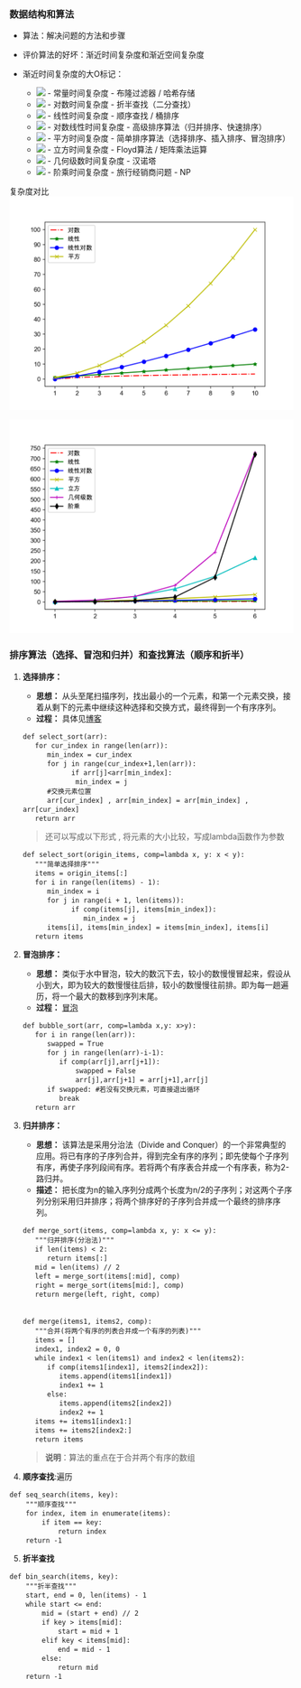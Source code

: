 ### 数据结构和算法

+ 算法：解决问题的方法和步骤

+ 评价算法的好坏：渐近时间复杂度和渐近空间复杂度

+ 渐近时间复杂度的大O标记：
   + <img src="http://latex.codecogs.com/gif.latex?O(c)" /> - 常量时间复杂度 - 布隆过滤器 / 哈希存储
   + <img src="http://latex.codecogs.com/gif.latex?O(log_2n)" /> - 对数时间复杂度 - 折半查找（二分查找）
   + <img src="http://latex.codecogs.com/gif.latex?O(n)" /> - 线性时间复杂度 - 顺序查找 / 桶排序
   + <img src="http://latex.codecogs.com/gif.latex?O(n*log_2n)" /> - 对数线性时间复杂度 - 高级排序算法（归并排序、快速排序）
   + <img src="http://latex.codecogs.com/gif.latex?O(n^2)" /> - 平方时间复杂度 - 简单排序算法（选择排序、插入排序、冒泡排序）
   + <img src="http://latex.codecogs.com/gif.latex?O(n^3)" /> - 立方时间复杂度 - Floyd算法 / 矩阵乘法运算
   + <img src="http://latex.codecogs.com/gif.latex?O(2^n)" /> - 几何级数时间复杂度 - 汉诺塔
   + <img src="http://latex.codecogs.com/gif.latex?O(n!)" /> - 阶乘时间复杂度 - 旅行经销商问题 - NP

复杂度对比
![](./image/complexity_1.png)

![](./image/complexity_2.png)


### 排序算法（选择、冒泡和归并）和查找算法（顺序和折半）
1. **选择排序：**
   + **思想：** 从头至尾扫描序列，找出最小的一个元素，和第一个元素交换，接着从剩下的元素中继续这种选择和交换方式，最终得到一个有序序列。
   + **过程：** 具体见[博客](https://blog.csdn.net/changhangshi/article/details/82740541)
   ```
   def select_sort(arr):
      for cur_index in range(len(arr)):
         min_index = cur_index
         for j in range(cur_index+1,len(arr)):
               if arr[j]<arr[min_index]:
                min_index = j
         #交换元素位置
         arr[cur_index] , arr[min_index] = arr[min_index] , arr[cur_index]
      return arr
   ```
   > 还可以写成以下形式 , 将元素的大小比较，写成lambda函数作为参数
   ```
   def select_sort(origin_items, comp=lambda x, y: x < y):
      """简单选择排序"""
      items = origin_items[:]
      for i in range(len(items) - 1):
         min_index = i
         for j in range(i + 1, len(items)):
               if comp(items[j], items[min_index]):
                  min_index = j
         items[i], items[min_index] = items[min_index], items[i]
      return items
   ```

2. **冒泡排序：**
   + **思想：** 类似于水中冒泡，较大的数沉下去，较小的数慢慢冒起来，假设从小到大，即为较大的数慢慢往后排，较小的数慢慢往前排。即为每一趟遍历，将一个最大的数移到序列末尾。
   + **过程：** [冒泡](https://www.jianshu.com/p/1458abf81adf)
   ```
   def bubble_sort(arr, comp=lambda x,y: x>y):
      for i in range(len(arr)):
         swapped = True
         for j in range(len(arr)-i-1):
            if comp(arr[j],arr[j+1]):
                swapped = False
                arr[j],arr[j+1] = arr[j+1],arr[j]
         if swapped: #若没有交换元素，可直接退出循环
            break
      return arr
   ```

3. **归并排序：**
   + **思想：** 该算法是采用分治法（Divide and Conquer）的一个非常典型的应用。将已有序的子序列合并，得到完全有序的序列；即先使每个子序列有序，再使子序列段间有序。若将两个有序表合并成一个有序表，称为2-路归并。
   + **描述：** 把长度为n的输入序列分成两个长度为n/2的子序列；对这两个子序列分别采用归并排序；将两个排序好的子序列合并成一个最终的排序序列。
   ```
   def merge_sort(items, comp=lambda x, y: x <= y):
      """归并排序(分治法)"""
      if len(items) < 2:
         return items[:]
      mid = len(items) // 2
      left = merge_sort(items[:mid], comp)
      right = merge_sort(items[mid:], comp)
      return merge(left, right, comp)


   def merge(items1, items2, comp):
      """合并(将两个有序的列表合并成一个有序的列表)"""
      items = []
      index1, index2 = 0, 0
      while index1 < len(items1) and index2 < len(items2):
         if comp(items1[index1], items2[index2]):
            items.append(items1[index1])
            index1 += 1
         else:
            items.append(items2[index2])
            index2 += 1
      items += items1[index1:]
      items += items2[index2:]
      return items
   ```
   > **说明**：算法的重点在于合并两个有序的数组

4. **顺序查找**:遍历
```
def seq_search(items, key):
    """顺序查找"""
    for index, item in enumerate(items):
        if item == key:
            return index
    return -1
```

5. **折半查找**
```
def bin_search(items, key):
    """折半查找"""
    start, end = 0, len(items) - 1
    while start <= end:
        mid = (start + end) // 2
        if key > items[mid]:
            start = mid + 1
        elif key < items[mid]:
            end = mid - 1
        else:
            return mid
    return -1
```
   
